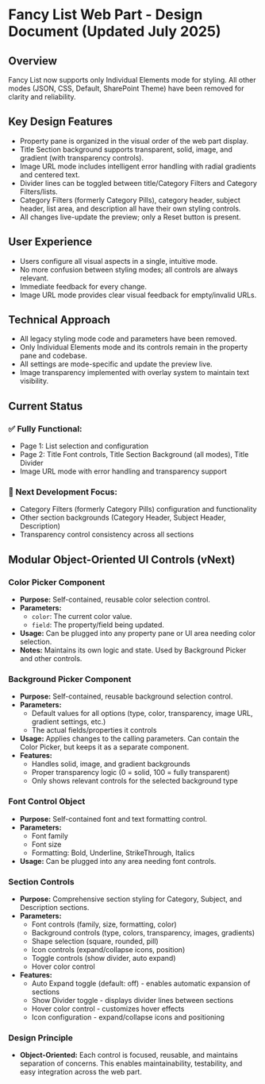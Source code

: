 # Fancy List Web Part - Design Document (Updated July 2025)

## Overview
Fancy List now supports only Individual Elements mode for styling. All other modes (JSON, CSS, Default, SharePoint Theme) have been removed for clarity and reliability.

## Key Design Features
- Property pane is organized in the visual order of the web part display.
- Title Section background supports transparent, solid, image, and gradient (with transparency controls).
- Image URL mode includes intelligent error handling with radial gradients and centered text.
- Divider lines can be toggled between title/Category Filters and Category Filters/lists.
- Category Filters (formerly Category Pills), category header, subject header, list area, and description all have their own styling controls.
- All changes live-update the preview; only a Reset button is present.

## User Experience
- Users configure all visual aspects in a single, intuitive mode.
- No more confusion between styling modes; all controls are always relevant.
- Immediate feedback for every change.
- Image URL mode provides clear visual feedback for empty/invalid URLs.

## Technical Approach
- All legacy styling mode code and parameters have been removed.
- Only Individual Elements mode and its controls remain in the property pane and codebase.
- All settings are mode-specific and update the preview live.
- Image transparency implemented with overlay system to maintain text visibility.

## Current Status
### ✅ Fully Functional:
- Page 1: List selection and configuration
- Page 2: Title Font controls, Title Section Background (all modes), Title Divider
- Image URL mode with error handling and transparency support

### 🔄 Next Development Focus:
- Category Filters (formerly Category Pills) configuration and functionality
- Other section backgrounds (Category Header, Subject Header, Description)
- Transparency control consistency across all sections

## Modular Object-Oriented UI Controls (vNext)

### Color Picker Component
- **Purpose:** Self-contained, reusable color selection control.
- **Parameters:**
  - `color`: The current color value.
  - `field`: The property/field being updated.
- **Usage:** Can be plugged into any property pane or UI area needing color selection.
- **Notes:** Maintains its own logic and state. Used by Background Picker and other controls.

### Background Picker Component
- **Purpose:** Self-contained, reusable background selection control.
- **Parameters:**
  - Default values for all options (type, color, transparency, image URL, gradient settings, etc.)
  - The actual fields/properties it controls
- **Usage:** Applies changes to the calling parameters. Can contain the Color Picker, but keeps it as a separate component.
- **Features:**
  - Handles solid, image, and gradient backgrounds
  - Proper transparency logic (0 = solid, 100 = fully transparent)
  - Only shows relevant controls for the selected background type

### Font Control Object
- **Purpose:** Self-contained font and text formatting control.
- **Parameters:**
  - Font family
  - Font size
  - Formatting: Bold, Underline, StrikeThrough, Italics
- **Usage:** Can be plugged into any area needing font controls.

### Section Controls
- **Purpose:** Comprehensive section styling for Category, Subject, and Description sections.
- **Parameters:**
  - Font controls (family, size, formatting, color)
  - Background controls (type, colors, transparency, images, gradients)
  - Shape selection (square, rounded, pill)
  - Icon controls (expand/collapse icons, position)
  - Toggle controls (show divider, auto expand)
  - Hover color control
- **Features:**
  - Auto Expand toggle (default: off) - enables automatic expansion of sections
  - Show Divider toggle - displays divider lines between sections
  - Hover color control - customizes hover effects
  - Icon configuration - expand/collapse icons and positioning

### Design Principle
- **Object-Oriented:** Each control is focused, reusable, and maintains separation of concerns. This enables maintainability, testability, and easy integration across the web part.
